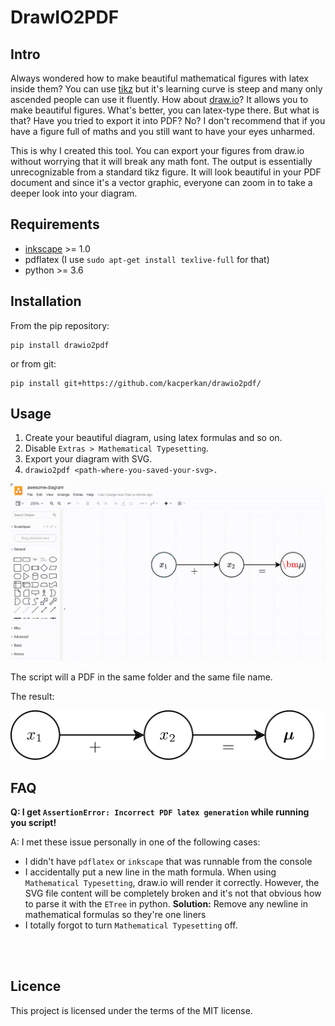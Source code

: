 # DrawIO2PDF

## Intro
Always wondered how to make beautiful mathematical figures with latex inside
them? You can use [tikz](https://texample.net/tikz/examples/) but it's learning
curve is steep and many only ascended people can use it fluently. How about
[draw.io](https://app.diagrams.net/)? It allows you to make beautiful figures.
What's better, you can latex-type there. But what is that? Have you tried to
export it into PDF? No? I don't recommend that if you have a figure full of
maths and you still want to have your eyes unharmed.

This is why I created this tool. You can export your figures from draw.io
without worrying that it will break any math font. The output is essentially
unrecognizable from a standard tikz figure. It will look beautiful in your PDF
document and since it's a vector graphic, everyone can zoom in to take a deeper
look into your diagram.

## Requirements

- [inkscape](https://inkscape.org/) >= 1.0
- pdflatex (I use `sudo apt-get install texlive-full` for that)
- python  >= 3.6


## Installation

From the pip repository:
```
pip install drawio2pdf
```

or from git:
```
pip install git+https://github.com/kacperkan/drawio2pdf/
```


## Usage
1. Create your beautiful diagram, using latex formulas and so on.
2. Disable `Extras > Mathematical Typesetting`.
3. Export your diagram with SVG.
4. `drawio2pdf <path-where-you-saved-your-svg>.`

![process](example/awesome-diagram.gif)

The script will a PDF in the same folder and the same file name.

The result:

![result](example/awesome-diagram.jpg)

## FAQ
**Q: I get `AssertionError: Incorrect PDF latex generation` while running you script!**

A: I met these issue personally in one of the following cases:
- I didn't have `pdflatex` or `inkscape` that was runnable from the console
- I accidentally put a new line in the math formula. When using `Mathematical
  Typesetting`, draw.io will render it correctly. However, the SVG file content
  will be completely broken and it's not that obvious how to parse it with the
  `ETree` in python. **Solution:** Remove any newline in mathematical formulas
  so they're one liners
- I totally forgot to turn `Mathematical Typesetting` off.
<br/>
<br/>

## Licence
This project is licensed under the terms of the MIT license.


